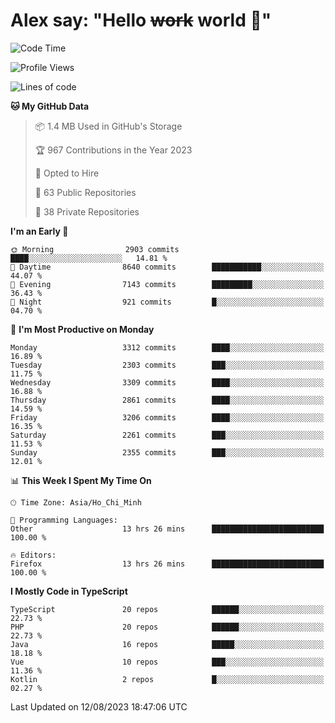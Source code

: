 # Alex say: "Hello ~~work~~ world 🐾"

<!--START_SECTION:waka-->
![Code Time](http://img.shields.io/badge/Code%20Time-865%20hrs%2033%20mins-blue)

![Profile Views](http://img.shields.io/badge/Profile%20Views-0-blue)

![Lines of code](https://img.shields.io/badge/From%20Hello%20World%20I%27ve%20Written-41.0%20million%20lines%20of%20code-blue)

**🐱 My GitHub Data** 

> 📦 1.4 MB Used in GitHub's Storage 
 > 
> 🏆 967 Contributions in the Year 2023
 > 
> 💼 Opted to Hire
 > 
> 📜 63 Public Repositories 
 > 
> 🔑 38 Private Repositories 
 > 
**I'm an Early 🐤** 

```text
🌞 Morning                2903 commits        ████░░░░░░░░░░░░░░░░░░░░░   14.81 % 
🌆 Daytime                8640 commits        ███████████░░░░░░░░░░░░░░   44.07 % 
🌃 Evening                7143 commits        █████████░░░░░░░░░░░░░░░░   36.43 % 
🌙 Night                  921 commits         █░░░░░░░░░░░░░░░░░░░░░░░░   04.70 % 
```
📅 **I'm Most Productive on Monday** 

```text
Monday                   3312 commits        ████░░░░░░░░░░░░░░░░░░░░░   16.89 % 
Tuesday                  2303 commits        ███░░░░░░░░░░░░░░░░░░░░░░   11.75 % 
Wednesday                3309 commits        ████░░░░░░░░░░░░░░░░░░░░░   16.88 % 
Thursday                 2861 commits        ████░░░░░░░░░░░░░░░░░░░░░   14.59 % 
Friday                   3206 commits        ████░░░░░░░░░░░░░░░░░░░░░   16.35 % 
Saturday                 2261 commits        ███░░░░░░░░░░░░░░░░░░░░░░   11.53 % 
Sunday                   2355 commits        ███░░░░░░░░░░░░░░░░░░░░░░   12.01 % 
```


📊 **This Week I Spent My Time On** 

```text
🕑︎ Time Zone: Asia/Ho_Chi_Minh

💬 Programming Languages: 
Other                    13 hrs 26 mins      █████████████████████████   100.00 % 

🔥 Editors: 
Firefox                  13 hrs 26 mins      █████████████████████████   100.00 % 
```

**I Mostly Code in TypeScript** 

```text
TypeScript               20 repos            ██████░░░░░░░░░░░░░░░░░░░   22.73 % 
PHP                      20 repos            ██████░░░░░░░░░░░░░░░░░░░   22.73 % 
Java                     16 repos            █████░░░░░░░░░░░░░░░░░░░░   18.18 % 
Vue                      10 repos            ███░░░░░░░░░░░░░░░░░░░░░░   11.36 % 
Kotlin                   2 repos             █░░░░░░░░░░░░░░░░░░░░░░░░   02.27 % 
```




 Last Updated on 12/08/2023 18:47:06 UTC
<!--END_SECTION:waka-->
